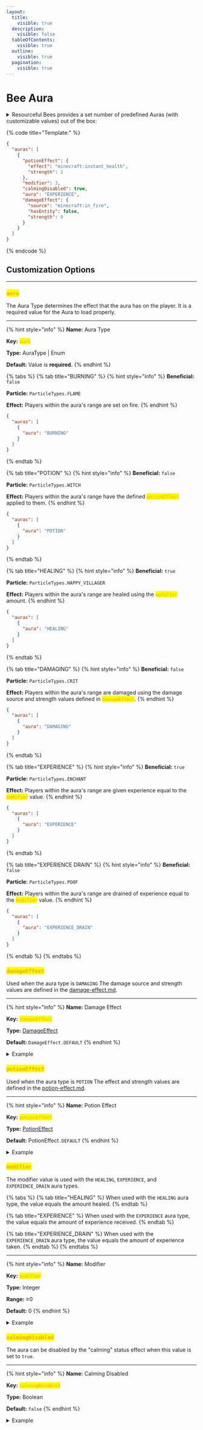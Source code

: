 ```yaml
---
layout:
  title:
    visible: true
  description:
    visible: false
  tableOfContents:
    visible: true
  outline:
    visible: true
  pagination:
    visible: true
---
```


# Bee Aura

<details>

<summary>Resourceful Bees provides a set number of predefined Auras (with customizable values) out of the box:</summary>

<mark style="color:orange;">**Burning**</mark>

Players within the aura's range are set on fire.

<mark style="color:orange;">**Potion**</mark>

Players within the aura's range have a potion effect applied to them.

<mark style="color:orange;">**Healing**</mark>

Players within the aura's range are healed an amount equal to the modifier value.

<mark style="color:orange;">**Damaging**</mark>

Players within the aura's range are damaged using a defined damage source and strength.

<mark style="color:orange;">**Experience**</mark>

Players within the aura's range are given experience equal to the modifier value.

<mark style="color:orange;">**Experience Drain**</mark>

Players within the aura's range are drained of experience equal to the modifier value.

</details>

{% code title="Template:" %}
```json
{
  "auras": [
    {
      "potionEffect": {
        "effect": "minecraft:instant_health",
        "strength": 2
      },
      "modifier": 3,
      "calmingDisabled": true,
      "aura": "EXPERIENCE",
      "damageEffect": {
        "source": "minecraft:in_fire",
        "hasEntity": false,
        "strength": 0
      }
    }
  ]
}
```
{% endcode %}

## Customization Options

***

### <mark style="color:orange;">`aura`</mark>

The Aura Type determines the effect that the aura has on the player. It is a required value for the Aura to load properly.

***

{% hint style="info" %}
**Name:** Aura Type

**Key:** <mark style="color:orange;">`aura`</mark>

**Type:** AuraType | Enum

**Default:** Value is **required.**
{% endhint %}

{% tabs %}
{% tab title="BURNING" %}
{% hint style="info" %}
**Beneficial:** `false`

**Particle:** `ParticleTypes.FLAME`

**Effect:** Players within the aura's range are set on fire.
{% endhint %}

```json
{
  "auras": [
    {
      "aura": "BURNING"
    }
  ]
}
```
{% endtab %}

{% tab title="POTION" %}
{% hint style="info" %}
**Beneficial:** `false`

**Particle:** `ParticleTypes.WITCH`

**Effect:** Players within the aura's range have the defined <mark style="color:orange;">`potionEffect`</mark> applied to them.
{% endhint %}

```json
{
  "auras": [
    {
      "aura": "POTION"
    }
  ]
}
```
{% endtab %}

{% tab title="HEALING" %}
{% hint style="info" %}
**Beneficial:** `true`

**Particle:** `ParticleTypes.HAPPY_VILLAGER`

**Effect:** Players within the aura's range are healed using the <mark style="color:orange;">`modifier`</mark> amount.
{% endhint %}

```json
{
  "auras": [
    {
      "aura": "HEALING"
    }
  ]
}
```
{% endtab %}

{% tab title="DAMAGING" %}
{% hint style="info" %}
**Beneficial:** `false`

**Particle:** `ParticleTypes.CRIT`

**Effect:** Players within the aura's range are damaged using the damage source and strength values defined in <mark style="color:orange;">`damageEffect`</mark>.
{% endhint %}

```json
{
  "auras": [
    {
      "aura": "DAMAGING"
    }
  ]
}
```
{% endtab %}

{% tab title="EXPERIENCE" %}
{% hint style="info" %}
**Beneficial:** `true`

**Particle:** `ParticleTypes.ENCHANT`

**Effect:** Players within the aura's range are given experience equal to the <mark style="color:orange;">`modifier`</mark> value.
{% endhint %}

```json
{
  "auras": [
    {
      "aura": "EXPERIENCE"
    }
  ]
}
```
{% endtab %}

{% tab title="EXPERIENCE DRAIN" %}
{% hint style="info" %}
**Beneficial:** `false`

**Particle:** `ParticleTypes.POOF`

**Effect:** Players within the aura's range are drained of experience equal to the <mark style="color:orange;">`modifier`</mark> value.
{% endhint %}

```json
{
  "auras": [
    {
      "aura": "EXPERIENCE_DRAIN"
    }
  ]
}
```
{% endtab %}
{% endtabs %}



### <mark style="color:orange;">`damageEffect`</mark>

Used when the aura type is `DAMAGING` The damage source and strength values are defined in the [damage-effect.md](damage-effect.md "mention").

***

{% hint style="info" %}
**Name:** Damage Effect

**Key:** <mark style="color:orange;">`damageEffect`</mark>

**Type:** [DamageEffect](damage-effect.md)

**Default:** `DamageEffect.DEFAULT`
{% endhint %}

<details>

<summary>Example</summary>

```json
{
  "auras": [
    {
      "aura": "BURNING",
      "damageEffect": {
        "source": "minecraft:in_fire",
        "hasEntity": false,
        "strength": 0
      }
    }
  ]
}
```

</details>



### <mark style="color:orange;">`potionEffect`</mark>

Used when the aura type is `POTION` The effect and strength values are defined in the [potion-effect.md](potion-effect.md "mention").

***

{% hint style="info" %}
**Name:** Potion Effect

**Key:** <mark style="color:orange;">`potionEffect`</mark>

**Type:** [PotionEffect](potion-effect.md)

**Default:** PotionEffect`.DEFAULT`
{% endhint %}

<details>

<summary>Example</summary>

```json
{
  "auras": [
    {
      "aura": "BURNING",
      "potionEffect": {
        "effect": "minecraft:instant_health",
        "strength": 2
      }
    }
  ]
}
```

</details>



### <mark style="color:orange;">`modifier`</mark>

The modifier value is used with the `HEALING`, `EXPERIENCE`, and `EXPERIENCE_DRAIN` aura types.&#x20;

{% tabs %}
{% tab title="HEALING" %}
When used with the `HEALING` aura type, the value equals the amount healed.
{% endtab %}

{% tab title="EXPERIENCE" %}
When used with the `EXPERIENCE` aura type, the value equals the amount of experience received.
{% endtab %}

{% tab title="EXPERIENCE_DRAIN" %}
When used with the `EXPERIENCE_DRAIN` aura type, the value equals the amount of experience taken.
{% endtab %}
{% endtabs %}

***

{% hint style="info" %}
**Name:** Modifier

**Key:** <mark style="color:orange;">`modifier`</mark>

**Type:** Integer

**Range:** ≥0

**Default:** 0
{% endhint %}

<details>

<summary>Example</summary>

```json
{
  "auras": [
    {
      "aura": "BURNING",
      "modifier": 3
    }
  ]
}
```

</details>



### <mark style="color:orange;">`calmingDisabled`</mark>

The aura can be disabled by the "calming" status effect when this value is set to `true`.

***

{% hint style="info" %}
**Name:** Calming Disabled

**Key:** <mark style="color:orange;">`calmingDisabled`</mark>

**Type:** Boolean

**Default:** `false`
{% endhint %}

<details>

<summary>Example</summary>

```json
{
  "auras": [
    {
      "aura": "BURNING",
      "calmingDisabled": true
    }
  ]
}
```

</details>

